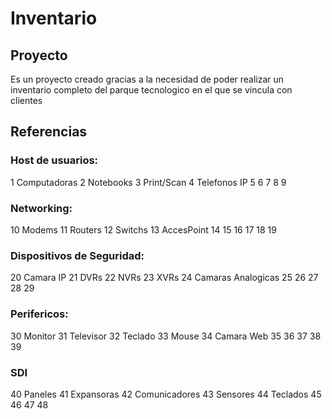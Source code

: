 # Inventario

## Proyecto
Es un proyecto creado gracias a la necesidad de poder realizar un inventario completo del parque tecnologico en el que se vincula con clientes

## Referencias



### Host de usuarios:

  1 Computadoras
  2 Notebooks
  3 Print/Scan
  4 Telefonos IP
  5
  6
  7
  8
  9

### Networking:

  10 Modems
  11 Routers
  12 Switchs
  13 AccesPoint
  14
  15
  16
  17
  18
  19

### Dispositivos de Seguridad:

  20 Camara IP
  21 DVRs
  22 NVRs
  23 XVRs
  24 Camaras Analogicas
  25
  26
  27
  28
  29

### Perifericos:

  30 Monitor
  31 Televisor
  32 Teclado
  33 Mouse
  34 Camara Web
  35
  36
  37
  38
  39

### SDI

  40 Paneles
  41 Expansoras
  42 Comunicadores
  43 Sensores
  44 Teclados
  45
  46
  47
  48
